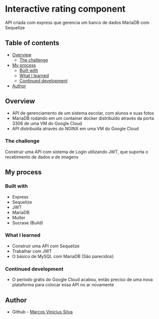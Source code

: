 # Interactive rating component

API criada com express que gerencia um banco de dados MariaDB com Sequelize

## Table of contents

- [Overview](#overview)
  - [The challenge](#the-challenge)
- [My process](#my-process)
  - [Built with](#built-with)
  - [What I learned](#what-i-learned)
  - [Continued development](#continued-development)
- [Author](#author)

## Overview

- API de gerenciamento de um sistema escolar, com alunos e suas fotos
- MariaDB rodando em um container docker distribuído através da porta 3306 de uma VM do Google Cloud
- API distribuída através do NGINX em uma VM do Google Cloud

### The challenge

Construir uma API com sistema de Login utilizando JWT, que suporta o recebimento de dados e de imagens

## My process

### Built with

- Express
- Sequelize
- JWT
- MariaDB
- Multer
- Sucrase (Build)

### What I learned

- Construir uma API com Sequelize
- Trabalhar com JWT
- O básico de MySQL com MariaDB (São parecidos)

### Continued development

- O período grátis do Google Cloud acabou, então preciso de uma nova plataforma para colocar essa API no ar novamente

## Author

- Github - [Marcos Vinicius Silva](https://github.com/SenhorOver)
